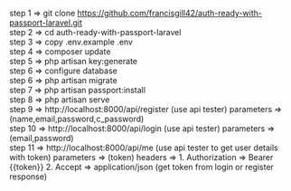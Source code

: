 step 1 =>  git clone https://github.com/francisgill42/auth-ready-with-passport-laravel.git
<br>
step 2 =>  cd auth-ready-with-passport-laravel
<br>
step 3 => copy .env.example .env
<br>
step 4 => composer update
<br>
step 5 => php artisan key:generate
<br>
step 6 => configure database
<br>
step 6 => php artisan migrate
<br>
step 7 => php artisan passport:install
<br>
step 8 => php artisan serve
<br>
step 9 => http://localhost:8000/api/register (use api tester) parameters => (name,email,password,c_password)
<br>
step 10 => http://localhost:8000/api/login (use api tester) parameters => (email,password)
<br>
step 11 => http://localhost:8000/api/me (use api tester to get user details with token) 
           parameters => (token)
           headers => 1. Authorization => Bearer {{token}} 2. Accept => application/json
           (get token from login or register response) 
                 
